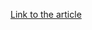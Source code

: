 [Link to the article](https://randhome.io/blog/2020/12/20/analyzing-cobalt-strike-for-fun-and-profit/)

